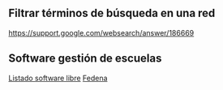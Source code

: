 ## Filtrar términos de búsqueda en una red

https://support.google.com/websearch/answer/186669

## Software gestión de escuelas  

[Listado software libre](https://www.goodfirms.co/blog/best-free-open-source-school-administration-software)
[Fedena](https://github.com/tachyons/project_fedena)  
